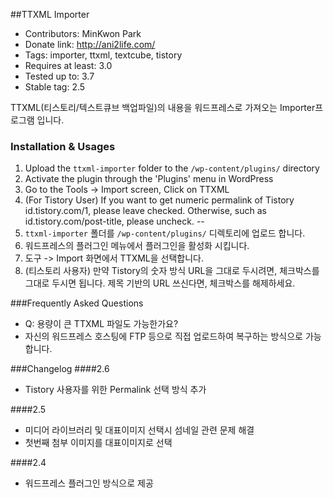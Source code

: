 ##TTXML Importer
* Contributors: MinKwon Park
* Donate link: http://ani2life.com/
* Tags: importer, ttxml, textcube, tistory
* Requires at least: 3.0
* Tested up to: 3.7
* Stable tag: 2.5

TTXML(티스토리/텍스트큐브 백업파일)의 내용을 워드프레스로 가져오는 Importer프로그램 입니다. 


### Installation & Usages
1. Upload the `ttxml-importer` folder to the `/wp-content/plugins/` directory
2. Activate the plugin through the 'Plugins' menu in WordPress
3. Go to the Tools -> Import screen, Click on TTXML
4. (For Tistory User) If you want to get numeric permalink of Tistory id.tistory.com/1, please leave checked. Otherwise, such as id.tistory.com/post-title, please uncheck.
--
1. `ttxml-importer` 폴더를 `/wp-content/plugins/` 디렉토리에 업로드 합니다.
2. 워드프레스의 플러그인 메뉴에서 플러그인을 활성화 시킵니다.
3. 도구 -> Import 화면에서 TTXML을 선택합니다.
4. (티스토리 사용자) 만약 Tistory의 숫자 방식 URL을 그대로 두시려면, 체크박스를 그대로 두시면 됩니다. 제목 기반의 URL 쓰신다면, 체크박스를 해제하세요.

###Frequently Asked Questions
* Q: 용량이 큰 TTXML 파일도 가능한가요?
* 자신의 워드프레스 호스팅에 FTP 등으로 직접 업로드하여 복구하는 방식으로 가능합니다.
 
###Changelog
####2.6 
* Tistory 사용자를 위한 Permalink 선택 방식 추가

####2.5
* 미디어 라이브러리 및 대표이미지 선택시 섬네일 관련 문제 해결
* 첫번째 첨부 이미지를 대표이미지로 선택

####2.4
* 워드프레스 플러그인 방식으로 제공

